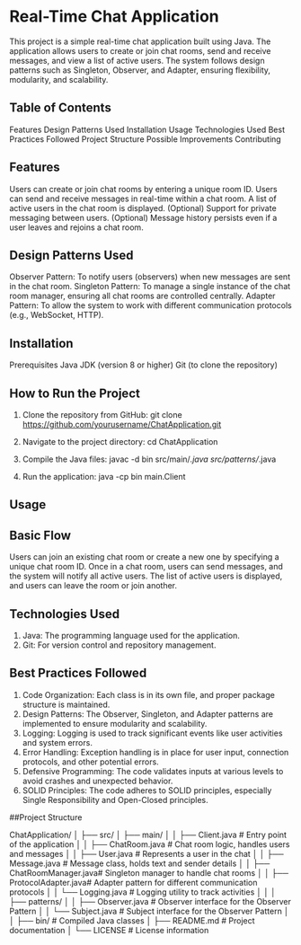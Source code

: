# Real-Time Chat Application
This project is a simple real-time chat application built using Java. 
The application allows users to create or join chat rooms, send and receive messages, and view a list of active users. 
The system follows design patterns such as Singleton, Observer, and Adapter, ensuring flexibility, modularity, and scalability.

## Table of Contents
Features
Design Patterns Used
Installation
Usage
Technologies Used
Best Practices Followed
Project Structure
Possible Improvements
Contributing

## Features
Users can create or join chat rooms by entering a unique room ID.
Users can send and receive messages in real-time within a chat room.
A list of active users in the chat room is displayed.
(Optional) Support for private messaging between users.
(Optional) Message history persists even if a user leaves and rejoins a chat room.

## Design Patterns Used
Observer Pattern: To notify users (observers) when new messages are sent in the chat room.
Singleton Pattern: To manage a single instance of the chat room manager, ensuring all chat rooms are controlled centrally.
Adapter Pattern: To allow the system to work with different communication protocols (e.g., WebSocket, HTTP).

## Installation
Prerequisites
Java JDK (version 8 or higher)
Git (to clone the repository)

## How to Run the Project
1. Clone the repository from GitHub:
git clone https://github.com/yourusername/ChatApplication.git

2. Navigate to the project directory:
cd ChatApplication

3. Compile the Java files:
javac -d bin src/main/*.java src/patterns/*.java

4. Run the application:
java -cp bin main.Client

## Usage
## Basic Flow
Users can join an existing chat room or create a new one by specifying a unique chat room ID.
Once in a chat room, users can send messages, and the system will notify all active users.
The list of active users is displayed, and users can leave the room or join another.


## Technologies Used
1. Java: The programming language used for the application.
2. Git: For version control and repository management.


## Best Practices Followed
1. Code Organization: Each class is in its own file, and proper package structure is maintained.
2. Design Patterns: The Observer, Singleton, and Adapter patterns are implemented to ensure modularity and scalability.
3. Logging: Logging is used to track significant events like user activities and system errors.
4. Error Handling: Exception handling is in place for user input, connection protocols, and other potential errors.
5. Defensive Programming: The code validates inputs at various levels to avoid crashes and unexpected behavior.
6. SOLID Principles: The code adheres to SOLID principles, especially Single Responsibility and Open-Closed principles.

##Project Structure

ChatApplication/
│
├── src/
│   ├── main/
│   │   ├── Client.java         # Entry point of the application
│   │   ├── ChatRoom.java       # Chat room logic, handles users and messages
│   │   ├── User.java           # Represents a user in the chat
│   │   ├── Message.java        # Message class, holds text and sender details
│   │   ├── ChatRoomManager.java# Singleton manager to handle chat rooms
│   │   ├── ProtocolAdapter.java# Adapter pattern for different communication protocols
│   │   └── Logging.java        # Logging utility to track activities
│   │
│   ├── patterns/
│   │   ├── Observer.java       # Observer interface for the Observer Pattern
│   │   └── Subject.java        # Subject interface for the Observer Pattern
│   │
├── bin/                        # Compiled Java classes
│
├── README.md                   # Project documentation
│
└── LICENSE                     # License information



